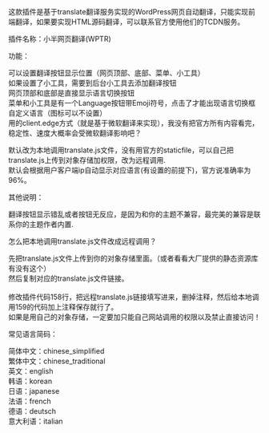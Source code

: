 这款插件是基于translate翻译服务实现的WordPress网页自动翻译，只能实现前端翻译，如果要实现HTML源码翻译，可以联系官方使用他们的TCDN服务。

插件名称：小半网页翻译(WPTR)


功能：<br>

可以设置翻译按钮显示位置（网页顶部、底部、菜单、小工具）<br>
如果设置了小工具，需要到后台小工具去添加翻译按钮<br>
网页顶部和底部是直接显示语言切换按钮<br>
菜单和小工具是有一个Language按钮带Emoji符号，点击了才能出现语言切换框<br>
自定义语言（图标可以不设置）<br>
用的client.edge方式（就是基于微软翻译来实现），我没有把官方所有内容看完，稳定性、速度大概率会受微软翻译影响吧？<br>

默认改为本地调用translate.js文件，没有用官方的staticfile，可以自己把translate.js上传到对象存储加权限，改为远程调用.<br>
默认会根据用户客户端ip自动显示对应语言(有设置的前提下)，官方说准确率为96%。<br>


其他说明：

翻译按钮显示错乱或者按钮无反应，是因为和你的主题不兼容，最完美的兼容是联系你的主题作者内置.<br>


怎么把本地调用translate.js文件改成远程调用？

先把translate.js文件上传到你的对象存储里面。（或者看看大厂提供的静态资源库有没有这个）<br>
然后复制对应的translate.js文件链接。<br><br>
修改插件代码158行，把远程translate.js链接填写进来，删掉注释，然后给本地调用159的代码加上注释保存就行了。<br>
如果是用自己的对象存储，一定要加只能自己网站调用的权限以及禁止直接访问！<br>


常见语言简码：<br>

简体中文：chinese_simplified<br>
繁体中文：chinese_traditional<br>
英文：english<br>
韩语：korean<br>
日语：japanese<br>
法语：french<br>
德语：deutsch<br>
意大利语：italian<br>
